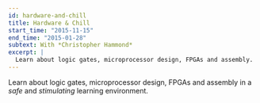 ```yaml
---
id: hardware-and-chill
title: Hardware & Chill
start_time: "2015-11-15"
end_time: "2015-01-28"
subtext: With *Christopher Hammond*
excerpt: |
  Learn about logic gates, microprocessor design, FPGAs and assembly.
---
```


Learn about logic gates, microprocessor design, FPGAs and assembly in a _safe_ and _stimulating_ learning environment.
